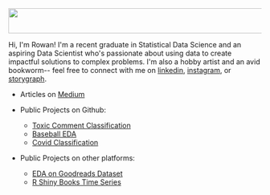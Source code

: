  <img src="https://fontmeme.com/temporary/600f2ce481f0bb34c37739a082d659ff.png" width="900" height="50">                              

Hi, I'm Rowan! I'm a recent graduate in Statistical Data Science and an aspiring Data Scientist who's passionate about using data to create impactful solutions to complex problems. I'm also a hobby artist and an avid bookworm-- feel free to connect with me on [linkedin](https://www.linkedin.com/in/rowan-curry/), [instagram](https://www.instagram.com/drawingsofsouls/), or [storygraph](https://app.thestorygraph.com/).

- Articles on [Medium](https://medium.com/@curryrowan)

- Public Projects on Github:
  - [Toxic Comment Classification](https://github.com/rowancurry/toxic-comment-svm)
  - [Baseball EDA](https://rowancurry.github.io/baseball/baseball_exploration.html)
  - [Covid Classification](https://github.com/rowancurry/covid-classification)

- Public Projects on other platforms:
  - [EDA on Goodreads Dataset](https://www.kaggle.com/rowancurry/eda-on-goodreads-dataset/notebook) 
  - [R Shiny Books Time Series](https://rowancurry.shinyapps.io/book-time-series/)
  
 
  
